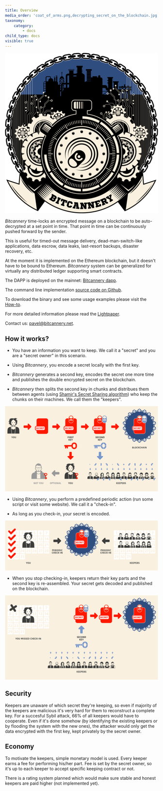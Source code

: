 ```yaml
---
title: Overview
media_order: 'coat_of_arms.png,decrypting_secret_on_the_blockchain.jpg,encrypting_secret_on_a_blockchain.jpg,storing_secrets_on_a_blockchain.jpg,decrypting_secret_on_the_blockchain.svg,encrypting_secret_on_a_blockchain.svg,storing_secrets_on_a_blockchain.svg'
taxonomy:
    category:
        - docs
child_type: docs
visible: true
---
```


![](coat_of_arms.png)

*Bitcannery* time-locks an encrypted message on a blockchain to be auto-decrypted at a set point in time. 
That point in time can be continuously pushed forward by the sender. 

This is useful for timed-out message delivery, dead-man-switch-like applications, data escrow, data leaks, last-resort backups, disaster recovery, etc.

At the moment it is implemented on the Ethereum blockchain, but it doesn't have to be bound to Ethereum. *Bitcannery* system can be generalized for virtually any distributed ledger supporting smart contracts.

The DAPP is deployed on the mainnet: [Bitcannery dapp](https://bitcannery.github.io/bitcannery-dapp/).

The command line implementation [source code on Github](https://github.com/bitcannery/bitcannery-cli).

To download the binary and see some usage examples please visit the [How-to](https://bitcannery.net/howto).

For more detailed information please read the [Lightpaper](https://bitcannery.net/lightpaper).

Contact us: [pavel@bitcannery.net](mailto:pavel@bitcannery.net).

## How it works?

* You have an information you want to keep. We call it a "secret" and you are a "secret owner" in this scenario.

* Using *Bitcannery*, you encode a secret locally with the first key.

* *Bitcannery* generates a second key, encodes the secret one more time and publishes the double encrypted secret on the blockchain.

* *Bitcannery* then splits the second key in chunks and distribues them between agents (using [Shamir's Secret Sharing algorithm](https://en.wikipedia.org/wiki/Shamir%27s_Secret_Sharing)) who keep the chunks on their machines. We call them the "keepers".

![](encrypting_secret_on_a_blockchain.svg)

* Using *Bitcannery*, you perform a predefined periodic action (run some script or visit some website). We call it a "check-in".

* As long as you check-in, your secret is encoded.

![](storing_secrets_on_a_blockchain.svg)

* When you stop checking-in, keepers return their key parts and the second key is
re-assembled. Your secret gets decoded and published on the blockchain.

![](decrypting_secret_on_the_blockchain.svg)

## Security

Keepers are unaware of which secret they're keeping, so even if majority of the keepers are malicious it's very hard for them to reconstruct a complete key. For a succesful Sybil attack, 66% of all keepers would have to cooperate. Even if it's done somehow (by identifying the existing keepers or by flooding the system with the new ones), the attacker would only get the data encrypted with the first key, kept privately by the secret owner.

## Economy

To motivate the keepers, simple monetary model is used. Every keeper earns a fee for performing his/her part. Fee is set by the secret owner, so it's up to each keeper to accept specific keeping contract or not.

There is a rating system planned which would make sure stable and honest keepers are paid higher (not implemented yet).
